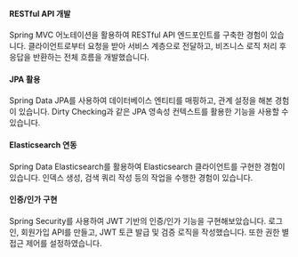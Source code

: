 #### RESTful API 개발
Spring MVC 어노테이션을 활용하여 RESTful API 엔드포인트를 구축한 경험이 있습니다. 
클라이언트로부터 요청을 받아 서비스 계층으로 전달하고, 비즈니스 로직 처리 후 응답을 반환하는 전체 흐름을 개발했습니다.

#### JPA 활용
Spring Data JPA를 사용하여 데이터베이스 엔티티를 매핑하고, 관계 설정을 해본 경험이 있습니다. 
Dirty Checking과 같은 JPA 영속성 컨텍스트를 활용한 기능을 사용할 수 있습니다.

#### Elasticsearch 연동
Spring Data Elasticsearch를 활용하여 Elasticsearch 클라이언트를 구현한 경험이 있습니다. 
인덱스 생성, 검색 쿼리 작성 등의 작업을 수행한 경험이 있습니다.

#### 인증/인가 구현
Spring Security를 사용하여 JWT 기반의 인증/인가 기능을 구현해보았습니다. 
로그인, 회원가입 API를 만들고, JWT 토큰 발급 및 검증 로직을 작성했습니다. 또한 권한 별 접근 제어를 설정하였습니다.
